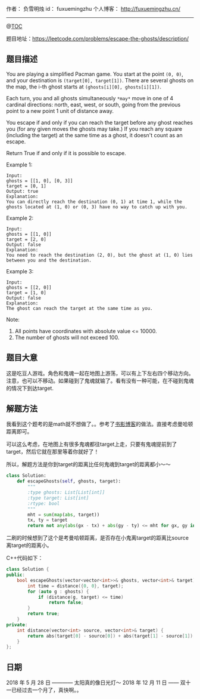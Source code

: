 
作者： 负雪明烛
id：	fuxuemingzhu
个人博客：	http://fuxuemingzhu.cn/

---
@[TOC](目录)

题目地址：https://leetcode.com/problems/escape-the-ghosts/description/

## 题目描述

You are playing a simplified Pacman game. You start at the point ``(0, 0)``, and your destination is ``(target[0], target[1])``. There are several ghosts on the map, the i-th ghost starts at ``(ghosts[i][0], ghosts[i][1])``.

Each turn, you and all ghosts simultaneously ``*may*`` move in one of 4 cardinal directions: north, east, west, or south, going from the previous point to a new point 1 unit of distance away.

You escape if and only if you can reach the target before any ghost reaches you (for any given moves the ghosts may take.)  If you reach any square (including the target) at the same time as a ghost, it doesn't count as an escape.

Return True if and only if it is possible to escape.

Example 1:

    Input: 
    ghosts = [[1, 0], [0, 3]]
    target = [0, 1]
    Output: true
    Explanation: 
    You can directly reach the destination (0, 1) at time 1, while the ghosts located at (1, 0) or (0, 3) have no way to catch up with you.
    
Example 2:

    Input: 
    ghosts = [[1, 0]]
    target = [2, 0]
    Output: false
    Explanation: 
    You need to reach the destination (2, 0), but the ghost at (1, 0) lies between you and the destination.
    
Example 3:

    Input: 
    ghosts = [[2, 0]]
    target = [1, 0]
    Output: false
    Explanation: 
    The ghost can reach the target at the same time as you.

Note:

1. All points have coordinates with absolute value <= 10000.
1. The number of ghosts will not exceed 100.

## 题目大意

这是吃豆人游戏。角色和鬼魂一起在地图上游荡，可以有上下左右四个移动方向。注意，也可以不移动。如果碰到了鬼魂就输了。看有没有一种可能，在不碰到鬼魂的情况下到达target.

## 解题方法

我看到这个题考的是math就不想做了。。参考了[书影博客][2]的做法。直接考虑曼哈顿距离即可。

可以这么考虑，在地图上有很多鬼魂都往target上走，只要有鬼魂提前到了target，然后它就在那里等着你就好了！

所以，解题方法是你到target的距离比任何鬼魂到target的距离都小～～

```python
class Solution:
    def escapeGhosts(self, ghosts, target):
        """
        :type ghosts: List[List[int]]
        :type target: List[int]
        :rtype: bool
        """
        mht = sum(map(abs, target))
        tx, ty = target
        return not any(abs(gx - tx) + abs(gy - ty) <= mht for gx, gy in ghosts)
```

二刷的时候想到了这个是考曼哈顿距离，是否存在小鬼离target的距离比source离target的距离小。

C++代码如下：

```cpp
class Solution {
public:
    bool escapeGhosts(vector<vector<int>>& ghosts, vector<int>& target) {
        int time = distance({0, 0}, target);
        for (auto g : ghosts) {
            if (distance(g, target) <= time)
                return false;
        }
        return true;
    }
private:
    int distance(vector<int> source, vector<int>& target) {
        return abs(target[0] - source[0]) + abs(target[1] - source[1]);
    }
};
```


## 日期

2018 年 5 月 28 日 ———— 太阳真的像日光灯～
2018 年 12 月 11 日 —— 双十一已经过去一个月了，真快啊。。

  [2]: http://bookshadow.com/weblog/2018/02/25/leetcode-escape-the-ghosts/
